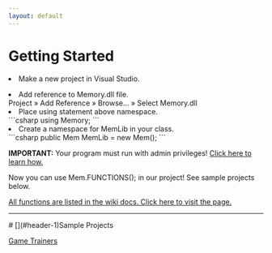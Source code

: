 ```yaml
---
layout: default
---
```


# [](#header-1)Getting Started

<p><li>Make a new project in Visual Studio.</li></p>
<li>Add reference to Memory.dll file.</li>
<span class="highlight_this">Project</span> » <span class="highlight_this">Add Reference</span> » <span class="highlight_this">Browse...</span> » <span class="highlight_this">Select Memory.dll</span>
<li>Place using statement above namespace.</li>
```csharp
using Memory;
```
<li>Create a namespace for MemLib in your class.</li>
```csharp
public Mem MemLib = new Mem();
```

<b>IMPORTANT:</b> Your program must run with admin privileges! <a href="https://github.com/erfg12/memory.dll/wiki/Administrative-Privileges">Click here to learn how.</a>

Now you can use Mem.FUNCTIONS(); in our project! See sample projects below.

<a href="https://github.com/erfg12/memory.dll/wiki">All functions are listed in the wiki docs. Click here to visit the page.</a>
<hr>
# [](#header-1)Sample Projects

<a href="https://github.com/erfg12/Game-Trainers" id="view-on-github" class="button"><span>Game Trainers</span></a>